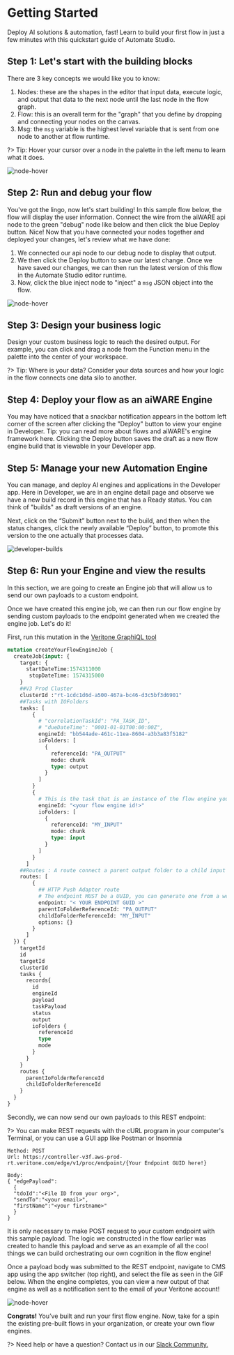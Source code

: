 # Getting Started

Deploy AI solutions & automation, fast!
Learn to build your first flow in just a few minutes with this quickstart guide of Automate Studio.

## Step 1: Let's start with the building blocks

There are 3 key concepts we would like you to know:

1. Nodes: these are the shapes in the editor that input data, execute logic, and output that data to the next node until the last node in the flow graph.
2. Flow: this is an overall term for the "graph" that you define by dropping and connecting your nodes on the canvas.
3. Msg: the `msg` variable is the highest level variable that is sent from one node to another at flow runtime.

?> Tip: Hover your cursor over a node in the palette in the left menu to learn what it does.

![node-hover](automate-0-studioNodeHover.png)

## Step 2: Run and debug your flow

You've got the lingo, now let's start building!
In this sample flow below, the flow will display the user information. Connect the wire from the aiWARE api node to the green "debug" node like below and then click the blue Deploy button.
Nice! Now that you have connected your nodes together and deployed your changes, let's review what we have done:

1. We connected our api node to our debug node to display that output.
2. We then click the Deploy button to save our latest change. Once we have saved our changes, we can then run the latest version of this flow in the Automate Studio editor runtime.
3. Now, click the blue inject node to "inject" a `msg` JSON object into the flow.

![node-hover](automate-1-deployandsaveflow.gif)

## Step 3: Design your business logic

Design your custom business logic to reach the desired output. For example, you can click and drag a node from the Function menu in the palette into the center of your workspace.

?> Tip: Where is your data? Consider your data sources and how your logic in the flow connects one data silo to another.

## Step 4: Deploy your flow as an aiWARE Engine

You may have noticed that a snackbar notification appears in the bottom left corner of the screen after clicking the "Deploy" button to view your engine in Developer.
Tip: you can read more about flows and aiWARE's engine framework here.
Clicking the Deploy button saves the draft as a new flow engine build that is viewable in your Developer app.

## Step 5: Manage your new Automation Engine

You can manage, and deploy AI engines and applications in the Developer app.
Here in Developer, we are in an engine detail page and observe we have a new build record in this engine that has a Ready status. You can think of "builds" as draft versions of an engine.

Next, click on the “Submit” button next to the build, and then when the status changes, click the newly available “Deploy” button, to promote this version to the one actually that processes data.

![developer-builds](automate-3-developerbuilds.gif)

## Step 6: Run your Engine and view the results

In this section, we are going to create an Engine job that will allow us to send our own payloads to a custom endpoint.

Once we have created this engine job, we can then run our flow engine by sending custom payloads to the endpoint generated when we created the engine job. Let's do it!

First, run this mutation in the [Veritone GraphiQL tool](https://api.veritone.com/v3/graphiql)

```graphql
mutation createYourFlowEngineJob {
  createJob(input: {
    target: {
      startDateTime:1574311000
       stopDateTime: 1574315000
    }
    ##V3 Prod Cluster
    clusterId :"rt-1cdc1d6d-a500-467a-bc46-d3c5bf3d6901"
    ##Tasks with IOFolders
    tasks: [
        {
          # "correlationTaskId": "PA_TASK_ID",
          # "dueDateTime": "0001-01-01T00:00:00Z",
          engineId: "bb544ade-461c-11ea-8604-a3b3a83f5182"
          ioFolders: [
            {
              referenceId: "PA_OUTPUT"
              mode: chunk
              type: output
            }
          ]
        }
        {
          # This is the task that is an instance of the flow engine you created in Automate Studio!
          engineId: "<your flow engine id!>"
          ioFolders: [
            {
              referenceId: "MY_INPUT"
              mode: chunk
              type: input
            }
          ]
        }
      ]
    ##Routes : A route connect a parent output folder to a child input folder
    routes: [
        {
          ## HTTP Push Adapter route
          # The endpoint MUST be a UUID, you can generate one from a website
          endpoint: "< YOUR ENDPOINT GUID >"
          parentIoFolderReferenceId: "PA_OUTPUT"
          childIoFolderReferenceId: "MY_INPUT"
          options: {}
        }
      ]
  }) {
    targetId
    id
    targetId
    clusterId
    tasks {
      records{
        id
        engineId
        payload
        taskPayload
        status
        output
        ioFolders {
          referenceId
          type
          mode
        }
      }
    }
    routes {
      parentIoFolderReferenceId
      childIoFolderReferenceId
    }
  }
}
```

Secondly, we can now send our own payloads to this REST endpoint:

?> You can make REST requests with the cURL program in your computer's Terminal, or you can use a GUI app like Postman or Insomnia

```cURL
Method: POST
Url: https://controller-v3f.aws-prod-rt.veritone.com/edge/v1/proc/endpoint/{Your Endpoint GUID here!}

Body:
{ "edgePayload":
  {
  "tdoId":"<File ID from your org>",
  "sendTo":"<your email>",
  "firstName":"<your firstname>"
  }
}
```

It is only necessary to make POST request to your custom endpoint with this sample payload. The logic we constructed in the flow earlier was created to handle this payload and serve as an example of all the cool things we can build orchestrating our own cognition in the flow engine!

Once a payload body was submitted to the REST endpoint, navigate to CMS app using the app switcher (top right), and select the file as seen in the GIF below. When the engine completes, you can view a new output of that engine as well as a notification sent to the email of your Veritone account!

![node-hover](automate-4-cms-runflow.gif)

**Congrats!** You’ve built and run your first flow engine.
Now, take for a spin the existing pre-built flows in your organization, or create your own flow engines.

?> Need help or have a question? Contact us in our [Slack Community.](http://veritonedev.slack.com/)
